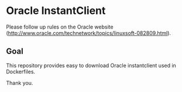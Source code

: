 # Oracle InstantClient

Please follow up rules on the Oracle website (http://www.oracle.com/technetwork/topics/linuxsoft-082809.html).

## Goal

This repository provides easy to download Oracle instantclient used in Dockerfiles.

Thank you.
